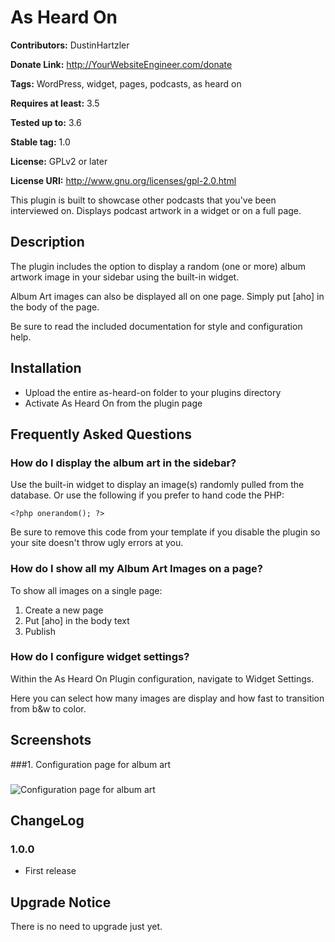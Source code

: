 # As Heard On #
**Contributors:** DustinHartzler
  
**Donate Link:** http://YourWebsiteEngineer.com/donate
  
**Tags:** WordPress, widget, pages, podcasts, as heard on
  
**Requires at least:** 3.5
  
**Tested up to:** 3.6
  
**Stable tag:** 1.0
  
**License:** GPLv2 or later
  
**License URI:** http://www.gnu.org/licenses/gpl-2.0.html
  

This plugin is built to showcase other podcasts that you've been interviewed on. Displays podcast artwork in a widget or on a full page.

## Description ##

The plugin includes the option to display a random (one or more) album artwork image in your sidebar using the built-in widget. 

Album Art images can also be displayed all on one page.  Simply put [aho] in the body of the page.

Be sure to read the included documentation for style and configuration help.

## Installation ##

* Upload the entire as-heard-on folder to your plugins directory
* Activate As Heard On from the plugin page

## Frequently Asked Questions ##

### How do I display the album art in the sidebar? ###

Use the built-in widget to display an image(s) randomly pulled from the database.  Or
use the following if you prefer to hand code the PHP:

`<?php onerandom(); ?>`

Be sure to remove this code from your template if you disable the plugin 
so your site doesn't throw ugly errors at you.

### How do I show all my Album Art Images on a page? ###

To show all images on a single page:

1. Create a new page
2. Put [aho] in the body text
3. Publish

### How do I configure widget settings? ###
Within the As Heard On Plugin configuration, navigate to Widget Settings.

Here you can select how many images are display and how fast to transition from b&w to color.


## Screenshots ##

###1. Configuration page for album art
###
![Configuration page for album art
](http://s.wordpress.org/extend/plugins/as-heard-on/screenshot-1.png)


## ChangeLog ##

### 1.0.0 ###
*   First release

## Upgrade Notice ##

There is no need to upgrade just yet.